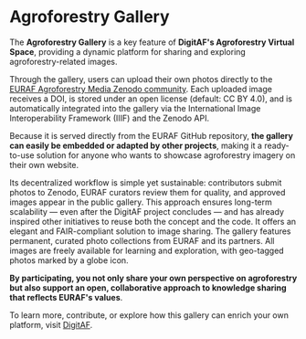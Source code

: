 # Agroforestry Gallery
The **Agroforestry Gallery** is a key feature of **DigitAF's Agroforestry Virtual Space**, providing a dynamic platform for sharing and exploring agroforestry-related images.

Through the gallery, users can upload their own photos directly to the [EURAF Agroforestry Media Zenodo community](https://zenodo.org/communities/euraf-media). Each uploaded image receives a DOI, is stored under an open license (default: CC BY 4.0), and is automatically integrated into the gallery via the International Image Interoperability Framework (IIIF) and the Zenodo API.

Because it is served directly from the EURAF GitHub repository, **the gallery can easily be embedded or adapted by other projects**, making it a ready-to-use solution for anyone who wants to showcase agroforestry imagery on their own website.

Its decentralized workflow is simple yet sustainable: contributors submit photos to Zenodo, EURAF curators review them for quality, and approved images appear in the public gallery. This approach ensures long-term scalability — even after the DigitAF project concludes — and has already inspired other initiatives to reuse both the concept and the code. It offers an elegant and FAIR-compliant solution to image sharing. The gallery features permanent, curated photo collections from EURAF and its partners. All images are freely available for learning and exploration, with geo-tagged photos marked by a globe icon.

**By participating, you not only share your own perspective on agroforestry but also support an open, collaborative approach to knowledge sharing that reflects EURAF's values**.

To learn more, contribute, or explore how this gallery can enrich your own platform, visit [DigitAF](https://digitaf.eu).
